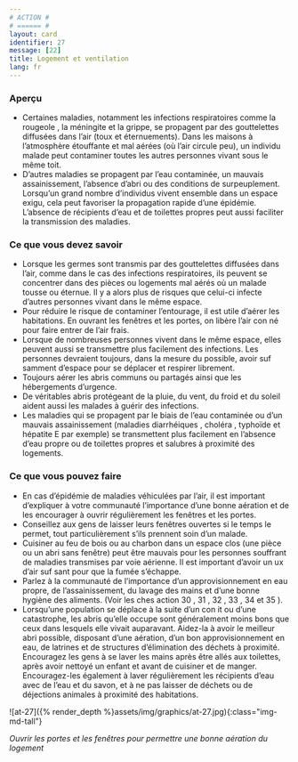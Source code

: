 ```yaml
---
# ACTION #
# ====== #
layout: card
identifier: 27
message: [22]
title: Logement et ventilation
lang: fr
---
```


### Aperçu

- Certaines maladies, notamment les infections respiratoires comme la rougeole <a class="crosslink" href="{% render_depth %}{% render_link disease|8 %}"><i class="fas fa-external-link-alt" aria-hidden="true"></i></a>, la méningite <a class="crosslink" href="{% render_depth %}{% render_link action|9 %}"><i class="fas fa-external-link-alt" aria-hidden="true"></i></a> et la grippe, se propagent par des gouttelettes diffusées dans l’air (toux et éternuements). Dans les maisons à l’atmosphère étouffante et mal aérées (où l’air circule peu), un individu malade peut contaminer toutes les autres personnes vivant sous le même toit.
- D’autres maladies se propagent par l’eau contaminée, un mauvais assainissement, l’absence d’abri ou des conditions de surpeuplement. Lorsqu’un grand nombre d’individus vivent ensemble dans un espace exigu, cela peut favoriser la propagation rapide d’une épidémie. L’absence de récipients d’eau et de toilettes propres peut aussi faciliter la transmission des maladies.

### Ce que vous devez savoir

- Lorsque les germes sont transmis par des gouttelettes diffusées dans l’air, comme dans le cas des infections respiratoires, ils peuvent se concentrer dans des pièces ou logements mal aérés où un malade tousse ou éternue. Il y a alors plus de risques que celui-ci infecte d’autres personnes vivant dans le même espace.
- Pour réduire le risque de contaminer l’entourage, il est utile d’aérer les habitations. En ouvrant les fenêtres et les portes, on libère l’air con né pour faire entrer de l’air frais.
- Lorsque de nombreuses personnes vivent dans le même espace, elles peuvent aussi se transmettre plus facilement des infections. Les personnes devraient toujours, dans la mesure du possible, avoir suf samment d’espace pour se déplacer et respirer librement.
- Toujours aérer les abris communs ou partagés ainsi que les hébergements d’urgence.
- De véritables abris protégeant de la pluie, du vent, du froid et du soleil aident aussi les malades à guérir des infections.
- Les maladies qui se propagent par le biais de l’eau contaminée ou d’un mauvais assainissement (maladies diarrhéiques <a class="crosslink" href="{% render_depth %}{% render_link action|1 %}"><i class="fas fa-external-link-alt" aria-hidden="true"></i></a>, choléra <a class="crosslink" href="{% render_depth %}{% render_link action|2 %}"><i class="fas fa-external-link-alt" aria-hidden="true"></i></a>, typhoïde <a class="crosslink" href="{% render_depth %}{% render_link action|5 %}"><i class="fas fa-external-link-alt" aria-hidden="true"></i></a> et hépatite E <a class="crosslink" href="{% render_depth %}{% render_link action|4 %}"><i class="fas fa-external-link-alt" aria-hidden="true"></i></a> par exemple) se transmettent plus facilement en l’absence d’eau propre ou de toilettes propres et salubres à proximité des logements.

### Ce que vous pouvez faire

- En cas d’épidémie de maladies véhiculées par l’air, il est important d’expliquer à votre communauté l’importance d’une bonne aération et de les encourager à ouvrir régulièrement les fenêtres et les portes.
- Conseillez aux gens de laisser leurs fenêtres ouvertes si le temps le permet, tout particulièrement s’ils prennent soin d’un malade.
- Cuisiner au feu de bois ou au charbon dans un espace clos (une pièce ou un abri sans fenêtre) peut être mauvais pour les personnes souffrant de maladies transmises par voie aérienne. Il est important d’avoir un  ux d’air suf sant pour que la fumée s’échappe.
- Parlez à la communauté de l’importance d’un approvisionnement en eau propre, de l’assainissement, du lavage des mains et d’une bonne hygiène des aliments. (Voir les  ches action 30 <a class="crosslink" href="{% render_depth %}{% render_link action|30 %}"><i class="fas fa-external-link-alt" aria-hidden="true"></i></a>, 31 <a class="crosslink" href="{% render_depth %}{% render_link action|31 %}"><i class="fas fa-external-link-alt" aria-hidden="true"></i></a>, 32 <a class="crosslink" href="{% render_depth %}{% render_link action|32 %}"><i class="fas fa-external-link-alt" aria-hidden="true"></i></a>, 33 <a class="crosslink" href="{% render_depth %}{% render_link action|33 %}"><i class="fas fa-external-link-alt" aria-hidden="true"></i></a>, 34 <a class="crosslink" href="{% render_depth %}{% render_link action|34 %}"><i class="fas fa-external-link-alt" aria-hidden="true"></i></a> et 35 <a class="crosslink" href="{% render_depth %}{% render_link action|35 %}"><i class="fas fa-external-link-alt" aria-hidden="true"></i></a>).
- Lorsqu’une population se déplace à la suite d’un con it ou d’une catastrophe, les abris qu’elle occupe sont généralement moins bons que ceux dans lesquels elle vivait auparavant. Aidez-la à avoir le meilleur abri possible, disposant d’une aération, d’un bon approvisionnement en eau, de latrines et de structures d’élimination des déchets à proximité. Encouragez les gens à se laver les mains après être allés aux toilettes, après avoir nettoyé un enfant et avant de cuisiner et de manger. Encouragez-les également à laver régulièrement les récipients d’eau avec de l’eau et du savon, et à ne pas laisser de déchets ou de déjections animales à proximité des habitations.

![at-27]({% render_depth %}assets/img/graphics/at-27.jpg){:class="img-md-tall"}

*Ouvrir les portes et les fenêtres pour permettre une bonne aération du logement*
